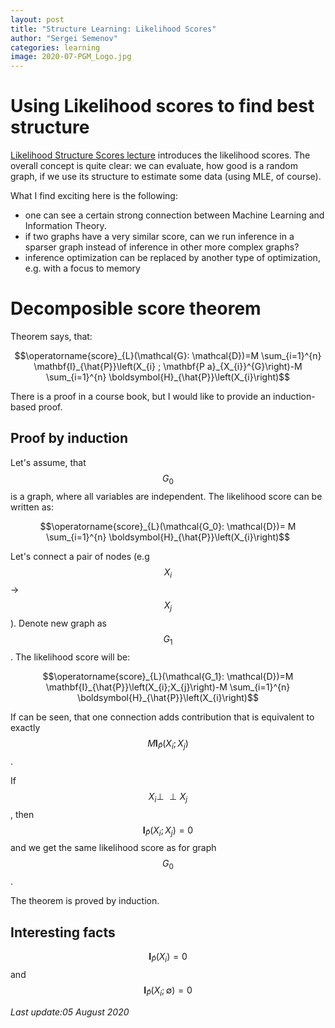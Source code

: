 ```yaml
---
layout: post
title: "Structure Learning: Likelihood Scores"
author: "Sergei Semenov"
categories: learning
image: 2020-07-PGM_Logo.jpg
---
```

# Using Likelihood scores to find best structure
[Likelihood Structure Scores lecture](https://www.coursera.org/learn/probabilistic-graphical-models-3-learning/lecture/4hX6p/likelihood-scores) introduces the likelihood scores. The overall concept is quite clear: we can evaluate, how good is a random graph, if we use its structure to estimate some data (using MLE, of course).

What I find exciting here is the following: 
- one can see a certain strong connection between Machine Learning and Information Theory.
- if two graphs have a very similar score, can we run inference in a sparser graph instead of inference in other more complex graphs?
- inference optimization can be replaced by another type of optimization, e.g. with a focus to memory

# Decomposible score theorem
Theorem says, that:

$$\operatorname{score}_{L}(\mathcal{G}: \mathcal{D})=M \sum_{i=1}^{n} \mathbf{I}_{\hat{P}}\left(X_{i} ; \mathbf{P a}_{X_{i}}^{G}\right)-M \sum_{i=1}^{n} \boldsymbol{H}_{\hat{P}}\left(X_{i}\right)$$

There is a proof in a course book, but I would like to provide an induction-based proof.

## Proof by induction
Let's assume, that $$G_0$$ is a graph, where all variables are independent. The likelihood score can be written as:

$$\operatorname{score}_{L}(\mathcal{G_0}: \mathcal{D})= M \sum_{i=1}^{n} \boldsymbol{H}_{\hat{P}}\left(X_{i}\right)$$

Let's connect a pair of nodes (e.g $$X_i$$ -> $$X_j$$). Denote new graph as $$G_1$$. The likelihood score will be:

$$\operatorname{score}_{L}(\mathcal{G_1}: \mathcal{D})=M \mathbf{I}_{\hat{P}}\left(X_{i};X_{j}\right)-M \sum_{i=1}^{n} \boldsymbol{H}_{\hat{P}}\left(X_{i}\right)$$

If can be seen, that one connection adds contribution that is equivalent to exactly $$M\mathbf{I}_{\hat{P}}\left(X_{i};X_{j}\right)$$.

If $$X_i \perp\!\!\!\perp X_j$$, then $$\mathbf{I}_{\hat{P}}\left(X_{i};X_{j}\right) = 0$$ and we get the same likelihood score as for graph $$G_0$$.

The theorem is proved by induction.

## Interesting facts
$$\mathbf{I}_{\hat{P}}\left(X_{i}\right) = 0$$ and $$\mathbf{I}_{\hat{P}}\left(X_{i};\emptyset\right) = 0$$







*Last update:05 August 2020*
